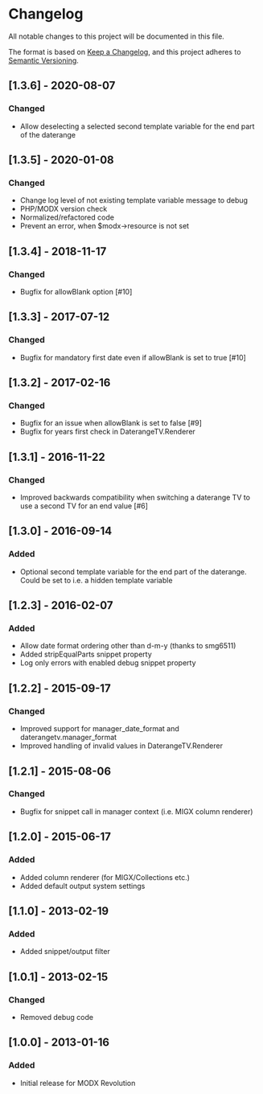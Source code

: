 # Changelog

All notable changes to this project will be documented in this file.

The format is based on [Keep a Changelog](https://keepachangelog.com/en/1.0.0/),
and this project adheres to [Semantic Versioning](https://semver.org/spec/v2.0.0.html).

## [1.3.6] - 2020-08-07

### Changed

- Allow deselecting a selected second template variable for the end part of the daterange

## [1.3.5] - 2020-01-08

### Changed

- Change log level of not existing template variable message to debug
- PHP/MODX version check
- Normalized/refactored code
- Prevent an error, when $modx->resource is not set

## [1.3.4] - 2018-11-17

### Changed

- Bugfix for allowBlank option [#10]

## [1.3.3] - 2017-07-12

### Changed

- Bugfix for mandatory first date even if allowBlank is set to true [#10]

## [1.3.2] - 2017-02-16

### Changed

- Bugfix for an issue when allowBlank is set to false [#9]
- Bugfix for years first check in DaterangeTV.Renderer

## [1.3.1] - 2016-11-22

### Changed

- Improved backwards compatibility when switching a daterange TV to use a second TV for an end value [#6]

## [1.3.0] - 2016-09-14

### Added

- Optional second template variable for the end part of the daterange. Could be set to i.e. a hidden template variable

## [1.2.3] - 2016-02-07

### Added

- Allow date format ordering other than d-m-y (thanks to smg6511)
- Added stripEqualParts snippet property
- Log only errors with enabled debug snippet property

## [1.2.2] - 2015-09-17

### Changed

- Improved support for manager_date_format and daterangetv.manager_format
- Improved handling of invalid values in DaterangeTV.Renderer

## [1.2.1] - 2015-08-06

### Changed

- Bugfix for snippet call in manager context (i.e. MIGX column renderer)

## [1.2.0] - 2015-06-17

### Added

- Added column renderer (for MIGX/Collections etc.)
- Added default output system settings

## [1.1.0] - 2013-02-19

### Added

- Added snippet/output filter

## [1.0.1] - 2013-02-15

### Changed

- Removed debug code

## [1.0.0] - 2013-01-16

### Added

- Initial release for MODX Revolution
